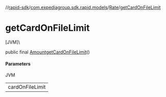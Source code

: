 //[rapid-sdk](../../../index.md)/[com.expediagroup.sdk.rapid.models](../index.md)/[Rate](index.md)/[getCardOnFileLimit](get-card-on-file-limit.md)

# getCardOnFileLimit

[JVM]\

public final [Amount](../-amount/index.md)[getCardOnFileLimit](get-card-on-file-limit.md)()

#### Parameters

JVM

| |
|---|
| cardOnFileLimit |
